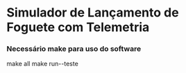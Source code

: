 ﻿# Simulador de Lançamento de Foguete com Telemetria

 ### Necessário make para uso do software
 make all
 make run--teste
 

